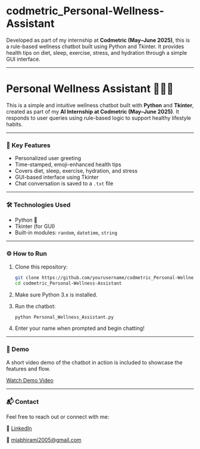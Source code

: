 # codmetric_Personal-Wellness-Assistant

Developed as part of my internship at **Codmetric (May–June 2025)**, this is a rule-based wellness chatbot built using Python and Tkinter. It provides health tips on diet, sleep, exercise, stress, and hydration through a simple GUI interface.

---

# Personal Wellness Assistant 💬🧘‍♀️

This is a simple and intuitive wellness chatbot built with **Python** and **Tkinter**, created as part of my **AI Internship at Codmetric (May–June 2025)**. It responds to user queries using rule-based logic to support healthy lifestyle habits.

---

### 🧠 Key Features

- Personalized user greeting  
- Time-stamped, emoji-enhanced health tips  
- Covers diet, sleep, exercise, hydration, and stress  
- GUI-based interface using Tkinter  
- Chat conversation is saved to a `.txt` file  

---

### 🛠️ Technologies Used

- Python 🐍  
- Tkinter (for GUI)  
- Built-in modules: `random`, `datetime`, `string`

---

### ⚙️ How to Run

1. Clone this repository:

   ```bash
   git clone https://github.com/yourusername/codmetric_Personal-Wellness-Assistant.git
   cd codmetric_Personal-Wellness-Assistant

2. Make sure Python 3.x is installed.

3. Run the chatbot:

   ```bash
   python Personal_Wellness_Assistant.py

4. Enter your name when prompted and begin chatting!

--- 

### 🎥 Demo

A short video demo of the chatbot in action is included to showcase the features and flow.

[Watch Demo Video](https://youtu.be/___5pPIuTBA)

--- 

### 📬 Contact

Feel free to reach out or connect with me:

🔗 [LinkedIn](https://www.linkedin.com/in/abhirami-mj)

📧 mjabhirami2005@gmail.com

